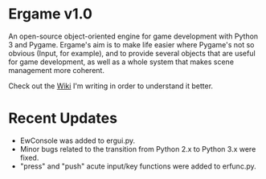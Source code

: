 Ergame v1.0
======
An open-source object-oriented engine for game development with Python 3 and Pygame. Ergame's aim is to make life easier where Pygame's not so obvious (Input, for example), and to provide several objects that are useful for game development, as well as a whole system that makes scene management more coherent.

Check out the [Wiki](https://github.com/EricsonWillians/Ergame/wiki) I'm writing in order to understand it better.

Recent Updates
======

* EwConsole was added to ergui.py.
* Minor bugs related to the transition from Python 2.x to Python 3.x were fixed.
* "press" and "push" acute input/key functions were added to erfunc.py.
